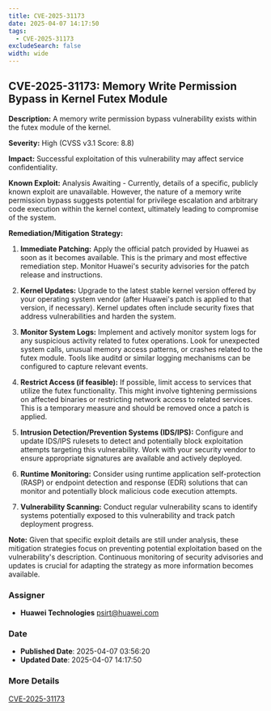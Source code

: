 ```yaml
---
title: CVE-2025-31173
date: 2025-04-07 14:17:50
tags:
  - CVE-2025-31173
excludeSearch: false
width: wide
---
```


## CVE-2025-31173: Memory Write Permission Bypass in Kernel Futex Module

**Description:** A memory write permission bypass vulnerability exists within the futex module of the kernel.

**Severity:** High (CVSS v3.1 Score: 8.8)

**Impact:** Successful exploitation of this vulnerability may affect service confidentiality.

**Known Exploit:**  Analysis Awaiting - Currently, details of a specific, publicly known exploit are unavailable.  However, the nature of a memory write permission bypass suggests potential for privilege escalation and arbitrary code execution within the kernel context, ultimately leading to compromise of the system.

**Remediation/Mitigation Strategy:**

1.  **Immediate Patching:**  Apply the official patch provided by Huawei as soon as it becomes available. This is the primary and most effective remediation step.  Monitor Huawei's security advisories for the patch release and instructions.

2.  **Kernel Updates:**  Upgrade to the latest stable kernel version offered by your operating system vendor (after Huawei's patch is applied to that version, if necessary). Kernel updates often include security fixes that address vulnerabilities and harden the system.

3.  **Monitor System Logs:**  Implement and actively monitor system logs for any suspicious activity related to futex operations. Look for unexpected system calls, unusual memory access patterns, or crashes related to the futex module.  Tools like auditd or similar logging mechanisms can be configured to capture relevant events.

4.  **Restrict Access (if feasible):** If possible, limit access to services that utilize the futex functionality.  This might involve tightening permissions on affected binaries or restricting network access to related services. This is a temporary measure and should be removed once a patch is applied.

5.  **Intrusion Detection/Prevention Systems (IDS/IPS):**  Configure and update IDS/IPS rulesets to detect and potentially block exploitation attempts targeting this vulnerability. Work with your security vendor to ensure appropriate signatures are available and actively deployed.

6.  **Runtime Monitoring:** Consider using runtime application self-protection (RASP) or endpoint detection and response (EDR) solutions that can monitor and potentially block malicious code execution attempts.

7.  **Vulnerability Scanning:** Conduct regular vulnerability scans to identify systems potentially exposed to this vulnerability and track patch deployment progress.

**Note:**  Given that specific exploit details are still under analysis, these mitigation strategies focus on preventing potential exploitation based on the vulnerability's description.  Continuous monitoring of security advisories and updates is crucial for adapting the strategy as more information becomes available.

### Assigner
- **Huawei Technologies** <psirt@huawei.com>

### Date
- **Published Date**: 2025-04-07 03:56:20
- **Updated Date**: 2025-04-07 14:17:50

### More Details
[CVE-2025-31173](https://www.cvedetails.com/cve/CVE-2025-31173)
